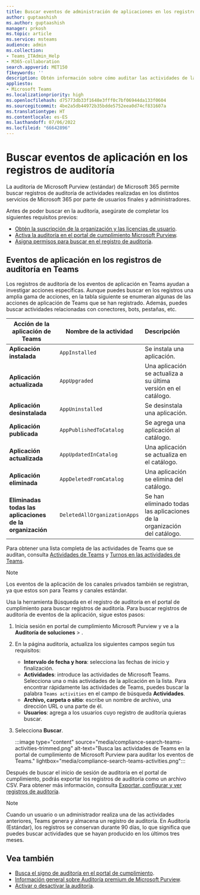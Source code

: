 ```yaml
---
title: Buscar eventos de administración de aplicaciones en los registros de auditoría
author: guptaashish
ms.author: guptaashish
manager: prkosh
ms.topic: article
ms.service: msteams
audience: admin
ms.collection:
- Teams_ITAdmin_Help
- M365-collaboration
search.appverid: MET150
f1keywords: ''
description: Obtén información sobre cómo auditar las actividades de la aplicación Teams de los usuarios y administradores de la organización.
appliesto:
- Microsoft Teams
ms.localizationpriority: high
ms.openlocfilehash: d75773db33f1648e3fff0c7bf06944da133f0604
ms.sourcegitcommit: 4be2a5db44972b35bdde5752eea0d74cf831607a
ms.translationtype: HT
ms.contentlocale: es-ES
ms.lasthandoff: 07/06/2022
ms.locfileid: "66642896"
---
```

# <a name="search-the-audit-logs-for-app-events"></a>Buscar eventos de aplicación en los registros de auditoría

La auditoría de Microsoft Purview (estándar) de Microsoft 365 permite buscar registros de auditoría de actividades realizadas en los distintos servicios de Microsoft 365 por parte de usuarios finales y administradores.

Antes de poder buscar en la auditoría, asegúrate de completar los siguientes requisitos previos:

* [Obtén la suscripción de la organización y las licencias de usuario](/microsoft-365/compliance/set-up-basic-audit).
* [Activa la auditoría en el portal de cumplimiento Microsoft Purview](/microsoft-365/compliance/turn-audit-log-search-on-or-off).
* [Asigna permisos para buscar en el registro de auditoría](/microsoft-365/compliance/set-up-basic-audit).

## <a name="audit-logs-for-app-events-in-teams"></a>Eventos de aplicación en los registros de auditoría en Teams

Los registros de auditoría de los eventos de aplicación en Teams ayudan a investigar acciones específicas. Aunque puedes buscar en los registros una amplia gama de acciones, en la tabla siguiente se enumeran algunas de las acciones de aplicación de Teams que se han registrado. Además, puedes buscar actividades relacionadas con conectores, bots, pestañas, etc.

| Acción de la aplicación de Teams                  | Nombre de la actividad                | Descripción                                              |
|-----------------------------------|------------------------------|:---------------------------------------------------------|
| **Aplicación instalada**                 | `AppInstalled`               | Se instala una aplicación.                                     |
| **Aplicación actualizada**                  | `AppUpgraded`                | Una aplicación se actualiza a su última versión en el catálogo. |
| **Aplicación desinstalada**               | `AppUninstalled`             | Se desinstala una aplicación.                                   |
| **Aplicación publicada**                 | `AppPublishedToCatalog`      | Se agrega una aplicación al catálogo.                          |
| **Aplicación actualizada**                   | `AppUpdatedInCatalog`        | Una aplicación se actualiza en el catálogo.                        |
| **Aplicación eliminada**                   | `AppDeletedFromCatalog`      | Una aplicación se elimina del catálogo.                      |
| **Eliminadas todas las aplicaciones de la organización** | `DeletedAllOrganizationApps` | Se han eliminado todas las aplicaciones de la organización del catálogo.          |

Para obtener una lista completa de las actividades de Teams que se auditan, consulta [Actividades de Teams](audit-log-events.md#teams-activities) y [Turnos en las actividades de Teams](audit-log-events.md#shifts-in-teams-activities).

> [!NOTE]
> Los eventos de la aplicación de los canales privados también se registran, ya que estos son para Teams y canales estándar.

Usa la herramienta Búsqueda en el registro de auditoría en el portal de cumplimiento para buscar registros de auditoría. Para buscar registros de auditoría de eventos de la aplicación, sigue estos pasos:

1. Inicia sesión en portal de cumplimiento Microsoft Purview y ve a la **Auditoría de soluciones** > **[](https://compliance.microsoft.com/auditlogsearch)**.
1. En la página auditoría, actualiza los siguientes campos según tus requisitos:

   * **Intervalo de fecha y hora**: selecciona las fechas de inicio y finalización.
   * **Actividades**: introduce las actividades de Microsoft Teams. Selecciona una o más actividades de la aplicación en la lista. Para encontrar rápidamente las actividades de Teams, puedes buscar la palabra `Teams activities` en el campo de búsqueda **Actividades**.
   * **Archivo, carpeta o sitio**: escribe un nombre de archivo, una dirección URL o una parte de él.
   * **Usuarios**: agrega a los usuarios cuyo registro de auditoría quieras buscar.

1. Selecciona **Buscar**.

   :::image type="content" source="media/compliance-search-teams-activities-trimmed.png" alt-text="Busca las actividades de Teams en la portal de cumplimiento de Microsoft Purview para auditar los eventos de Teams." lightbox="media/compliance-search-teams-activities.png":::

Después de buscar el inicio de sesión de auditoría en el portal de cumplimiento, podrás exportar los registros de auditoría como un archivo CSV. Para obtener más información, consulta [Exportar, configurar y ver registros de auditoría](/microsoft-365/compliance/export-view-audit-log-records).

> [!NOTE]
> Cuando un usuario o un administrador realiza una de las actividades anteriores, Teams genera y almacena un registro de auditoría. En Auditoría (Estándar), los registros se conservan durante 90 días, lo que significa que puedes buscar actividades que se hayan producido en los últimos tres meses.

## <a name="see-also"></a>Vea también

* [Busca el signo de auditoría en el portal de cumplimiento](/microsoft-365/compliance/search-the-audit-log-in-security-and-compliance).
* [Información general sobre Auditoría premium de Microsoft Purview](/microsoft-365/compliance/advanced-audit).
* [Activar o desactivar la auditoría](/microsoft-365/compliance/turn-audit-log-search-on-or-off).
